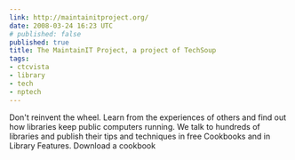 ```yaml
---
link: http://maintainitproject.org/
date: 2008-03-24 16:23 UTC
# published: false
published: true
title: The MaintainIT Project, a project of TechSoup
tags:
- ctcvista
- library
- tech
- nptech
---
```


Don't reinvent the wheel. Learn from the experiences of others and find out how libraries keep public computers running. We talk to hundreds of libraries and publish their tips and techniques in free Cookbooks and in Library Features. Download a cookbook
